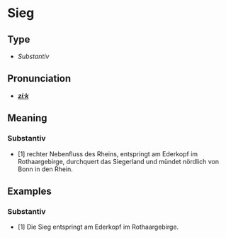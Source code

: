 # Sieg
## Type
- _Substantiv_
## Pronunciation
- **_[ziːk](https://commons.wikimedia.org/wiki/File:De-Sieg.ogg)_**
## Meaning
### Substantiv
- [1] rechter Nebenfluss des Rheins, entspringt am Ederkopf im Rothaargebirge, durchquert das Siegerland und mündet nördlich von Bonn in den Rhein.
## Examples
### Substantiv
- [1] Die Sieg entspringt am Ederkopf im Rothaargebirge.
